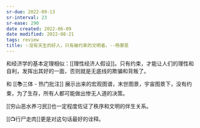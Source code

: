 ```yaml
---
sr-due: 2022-09-13
sr-interval: 23
sr-ease: 290
date created: 2022-06-09
date modified: 2022-08-21
tags: review
title: ✨没有天生的好人，只有被约束的文明者。--杨蒙恩
---
```


和经济学的基本定理相似：[[理性经济人假设]]。只有约束，才能让人们的理性和自利，发挥出其好的一面，否则就是无底线的欺骗和背叛了。

和 [[📚三体 - 热门批注]] 展示出来的宏观图谱，末世图景，宇宙图景下，没有约束，为了生存，所有人都可能做出惨无人道的决策。

[[穷山恶水养刁民]]也一定程度佐证了秩序和文明的伴生关系。

[[📺行尸走肉]]更是对这句话最好的诠释。

